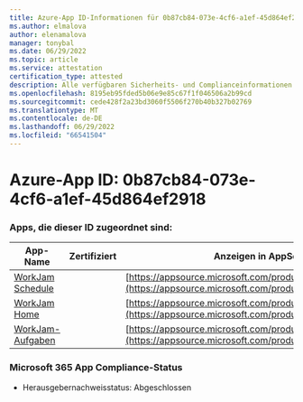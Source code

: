 ```yaml
---
title: Azure-App ID-Informationen für 0b87cb84-073e-4cf6-a1ef-45d864ef2918
ms.author: elmalova
author: elenamalova
manager: tonybal
ms.date: 06/29/2022
ms.topic: article
ms.service: attestation
certification_type: attested
description: Alle verfügbaren Sicherheits- und Complianceinformationen für 0b87cb84-073e-4cf6-a1ef-45d864ef2918.
ms.openlocfilehash: 8195eb95fded5b06e9e85c67f1f046506a2b99cd
ms.sourcegitcommit: cede428f2a23bd3060f5506f270b40b327b02769
ms.translationtype: MT
ms.contentlocale: de-DE
ms.lasthandoff: 06/29/2022
ms.locfileid: "66541504"
---
```

# <a name="azure-app-id-0b87cb84-073e-4cf6-a1ef-45d864ef2918"></a>Azure-App ID: 0b87cb84-073e-4cf6-a1ef-45d864ef2918


### <a name="apps-associated-with-this-id"></a>Apps, die dieser ID zugeordnet sind:
| **App-Name** | **Zertifiziert** | **Anzeigen in AppSource** |
|--------------|---------------|-----------------------|
| [WorkJam Schedule](../forward/WA200003058.md) |  | [https://appsource.microsoft.com/product/office/WA200003058](https://appsource.microsoft.com/product/office/WA200003058) |
| [WorkJam Home](../forward/WA200003060.md) |  | [https://appsource.microsoft.com/product/office/WA200003060](https://appsource.microsoft.com/product/office/WA200003060) |
| [WorkJam-Aufgaben](../forward/WA200003241.md) |  | [https://appsource.microsoft.com/product/office/WA200003241](https://appsource.microsoft.com/product/office/WA200003241) |

### <a name="microsoft-365-app-compliance-status"></a>Microsoft 365 App Compliance-Status
- Herausgebernachweisstatus: Abgeschlossen
